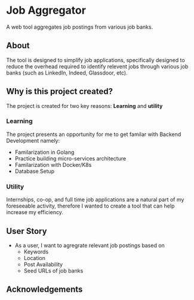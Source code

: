 # Job Aggregator
A web tool aggregates job postings from various job banks. 

## About
The tool is designed to simplify job applications, specifically designed to reduce the overhead required to identify relevent jobs through various job banks (such as LinkedIn, Indeed, Glassdoor, etc). 


## Why is this project created?
The project is created for two key reasons: **Learning** and **utility**

### Learning
The project presents an opportunity for me to get familar with Backend Development namely: 
- Familarization in Golang
- Practice building micro-services architecture
- Familarization with Docker/K8s
- Database Setup

### Utility
Internships, co-op, and full time job applications are a natural part of my foreseeable activity, therefore I wanted to create a tool that can help increase my efficiency. 

## User Story
- As a user, I want to agregrate relevant job postings based on
  - Keywords
  - Location
  - Post Availability
  - Seed URLs of job banks

## Acknowledgements
